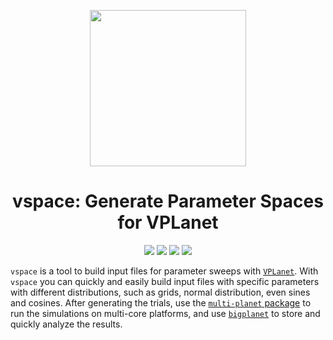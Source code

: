 
<p align="center">
  <img width = "250" src="docs/VPLanetLogo.png"/>
</p>

<h1 align="center">vspace: Generate Parameter Spaces for VPLanet</h1>

<p align="center">
  <a href="https://VirtualPlanetaryLaboratory.github.io/vspace/"><img src="https://img.shields.io/badge/read-the_docs-blue.svg?style=flat"></a>
   <img src="https://img.shields.io/badge/Python-3.6+-orange.svg"/></a>
  <a href="LICENSE"><img src="https://img.shields.io/badge/license-MIT-purple.svg"/></a>
  <a href="https://github.com/VirtualPlanetaryLaboratory/vspace/actions/workflows/tests.yml">
  <img src="https://github.com/VirtualPlanetaryLaboratory/vspace/actions/workflows/tests.yml/badge.svg"/>
  </a>
</p>


``vspace`` is a tool to build input files for parameter sweeps with [``VPLanet``](https://github.com/VirtualPlanetaryLaboratory/vplanet).
With ``vspace`` you can quickly and easily build input files with specific
parameters with different distributions, such as grids, normal distribution, even sines and cosines. After generating the trials, use the [``multi-planet`` package](https://github.com/VirtualPlanetaryLaboratory/multi-planet) to run the simulations
on multi-core platforms, and use [``bigplanet``](https://github.com/VirtualPlanetaryLaboratory/bigplanet) to store and quickly analyze the results.
